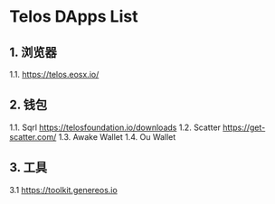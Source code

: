 # Telos DApps List

## 1. 浏览器
1.1. https://telos.eosx.io/

## 2. 钱包
1.1. Sqrl https://telosfoundation.io/downloads
1.2. Scatter https://get-scatter.com/
1.3. Awake Wallet
1.4. Ou Wallet

## 3. 工具
3.1 https://toolkit.genereos.io